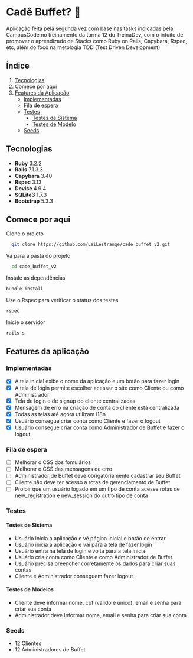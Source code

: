 
# Cadê Buffet? 🎉

Aplicação feita pela segunda vez com base nas tasks indicadas pela CampusCode no treinamento da turma 12 do TreinaDev, com o intuito de promover o aprendizado de Stacks como Ruby on Rails, Capybara, Rspec, etc, além do foco na metologia TDD (Test Driven Development)

## Índice

1. [Tecnologias](#tecnologias)
2. [Comece por aqui](#comece-por-aqui)
3. [Features da Aplicação](#features-da-aplicação)
    - [Implementadas](#implementadas)
    - [Fila de espera](#fila-de-espera)
    - [Testes](#testes)
      - [Testes de Sistema](#testes-de-sistema)
      - [Testes de Modelo](#testes-de-modelos)
    - [Seeds](#seeds)

## Tecnologias

- **Ruby** 3.2.2
- **Rails** 7.1.3.3
- **Capybara** 3.40
- **Rspec** 3.13
- **Devise** 4.9.4
- **SQLite3** 1.7.3
- **Bootstrap** 5.3.3

## Comece por aqui

Clone o projeto

~~~bash
  git clone https://github.com/LaiLestrange/cade_buffet_v2.git
~~~

Vá para a pasta do projeto

~~~bash
  cd cade_buffet_v2
~~~

Instale as dependências

~~~bash
bundle install
~~~

Use o Rspec para verificar o status dos testes

~~~bash
rspec
~~~

Inicie o servidor

~~~bash
rails s
~~~

## Features da aplicação

### Implementadas

- [x] A tela inicial exibe o nome da aplicação e um botão para fazer login
- [x] A tela de login permite escolher acessar o site como Cliente ou como Administrador
- [x] Tela de login e de signup do cliente centralizadas
- [x] Mensagem de erro na criação de conta do cliente está centralizada
- [x] Todas as telas até agora utilizam i18n
- [x] Usuário consegue criar conta como Cliente e fazer o logout
- [x] Usuário consegue criar conta como Administrador de Buffet e fazer o logout

### Fila de espera

- [ ] Melhorar o CSS dos fomulários
- [ ] Melhorar o CSS das mensagens de erro
- [ ] Administrador de Buffet deve obrigatóriamente cadastrar seu Buffet
- [ ] Cliente não deve ter acesso a rotas de gerenciamento de Buffet
- [ ] Proibir que um usuário logado em um tipo de conta acesse rotas de new_registration e new_session do outro tipo de conta

### Testes

#### Testes de Sistema

- Usuário inicia a aplicação e vê página inicial e botão de entrar
- Usuário inicia a aplicação e vai para a tela de fazer login
- Usuário entra na tela de login e volta para a tela inicial
- Usuário cria conta como Cliente e como Administrador de Buffet
- Usuário precisa preencher corretamente os dados para criar suas contas
- Cliente e Administrador conseguem fazer logout

#### Testes de Modelos

- Cliente deve informar nome, cpf (válido e único), email e senha para criar sua conta
- Administrador deve informar nome, email e senha para criar sua conta

### Seeds

- 12 Clientes
- 12 Administradores de Buffet
